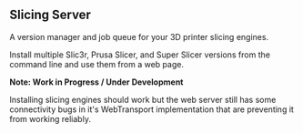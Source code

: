 ## Slicing Server

A version manager and job queue for your 3D printer slicing engines.

Install multiple Slic3r, Prusa Slicer, and Super Slicer versions from the command line and use them from a web page.

**Note: Work in Progress / Under Development**

Installing slicing engines should work but the web server still has some connectivity bugs in it's WebTransport implementation that are preventing it from working reliably.
